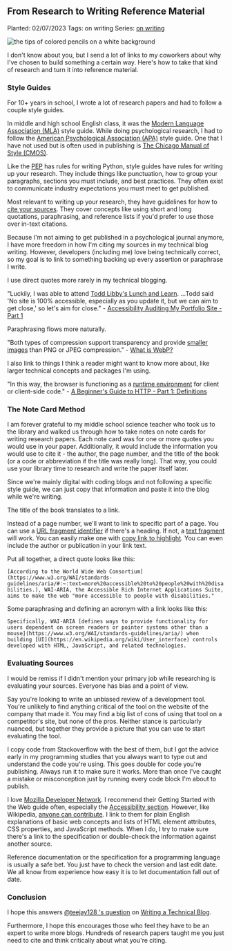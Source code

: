 ## From Research to Writing Reference Material

Planted: 02/07/2023
Tags: on writing
Series: [on writing](/series.html?series=onWriting)

![the tips of colored pencils on a white background](https://images.abbeyperini.com/pencils.jpeg)

I don't know about you, but I send a lot of links to my coworkers about why I've chosen to build something a certain way. Here's how to take that kind of research and turn it into reference material.

### Style Guides

For 10+ years in school, I wrote a lot of research papers and had to follow a couple style guides.

In middle and high school English class, it was the [Modern Language Association (MLA)](https://owl.purdue.edu/owl/research_and_citation/mla_style/mla_formatting_and_style_guide/mla_formatting_and_style_guide.html) style guide. While doing psychological research, I had to follow the [American Psychological Association (APA)](https://owl.purdue.edu/owl/research_and_citation/apa_style/apa_formatting_and_style_guide/general_format.html) style guide. One that I have not used but is often used in publishing is [The Chicago Manual of Style (CMOS)](https://owl.purdue.edu/owl/research_and_citation/chicago_manual_17th_edition/cmos_formatting_and_style_guide/chicago_manual_of_style_17th_edition.html).

Like the [PEP](https://peps.python.org/pep-0008/) has rules for writing Python, style guides have rules for writing up your research. They include things like punctuation, how to group your paragraphs, sections you must include, and best practices. They often exist to communicate industry expectations you must meet to get published.

Most relevant to writing up your research, they have guidelines for how to [cite your sources](https://owl.purdue.edu/owl/research_and_citation/apa_style/apa_formatting_and_style_guide/in_text_citations_the_basics.html). They cover concepts like using short and long quotations, paraphrasing, and reference lists if you'd prefer to use those over in-text citations.

Because I'm not aiming to get published in a psychological journal anymore, I have more freedom in how I'm citing my sources in my technical blog writing. However, developers (including me) love being technically correct, so my goal is to link to something backing up every assertion or paraphrase I write.

I use direct quotes more rarely in my technical blogging.

"Luckily, I was able to attend [Todd Libby's Lunch and Learn](https://www.youtube.com/watch?v=BhUtMZtv-DQ&ab_channel=VirtualCoffee).  ...Todd said 'No site is 100% accessible, especially as you update it, but we can aim to get close,' so let's aim for close." - [Accessibility Auditing My Portfolio Site - Part 1](/blog.html?blog=audit-1#:~:text=Luckily%2C%20I%20was,aim%20for%20close.)

Paraphrasing flows more naturally.

"Both types of compression support transparency and provide [smaller images](https://developers.google.com/speed/webp/docs/webp_study) than PNG or JPEG compression." - [What is WebP?](/blog.html?blog=webp#:~:text=Both%20types%20of%20compression%20support%20transparency%20and%20provide%20smaller%20images%20than%20PNG%20or%20JPEG%20compression.)

I also link to things I think a reader might want to know more about, like larger technical concepts and packages I'm using.

"In this way, the browser is functioning as a [runtime environment](https://www.codecademy.com/article/introduction-to-javascript-runtime-environments) for client or client-side code." - [A Beginner's Guide to HTTP - Part 1: Definitions](/blog.html?blog=HTTP-1#:~:text=In%20this%20way%2C%20the%20browser%20is%20functioning%20as%20a%20runtime%20environment%20for%20client%20or%20client%2Dside%20code.)

### The Note Card Method

I am forever grateful to my middle school science teacher who took us to the library and walked us through how to take notes on note cards for writing research papers. Each note card was for one or more quotes you would use in your paper. Additionally, it would include the information you would use to cite it - the author, the page number, and the title of the book (or a code or abbreviation if the title was really long). That way, you could use your library time to research and write the paper itself later.

Since we're mainly digital with coding blogs and not following a specific style guide, we can just copy that information and paste it into the blog while we're writing.

The title of the book translates to a link.

Instead of a page number, we'll want to link to specific part of a page. You can use a [URL fragment identifier](https://www.oreilly.com/library/view/web-design-in/0596009879/ch11s02s01.html) if there's a heading. If not, a [text fragment](https://developer.mozilla.org/en-US/docs/Web/Text_fragments) will work. You can easily make one with [copy link to highlight](https://support.google.com/chrome/answer/10256233?hl=en&co=GENIE.Platform%3DDesktop). You can even include the author or publication in your link text.

Put all together, a direct quote looks like this:

`[According to the World Wide Web Consortium](https://www.w3.org/WAI/standards-guidelines/aria/#:~:text=more%20accessible%20to%20people%20with%20disabilities.), WAI-ARIA, the Accessible Rich Internet Applications Suite, aims to make the web "more accessible to people with disabilities."`

Some paraphrasing and defining an acronym with a link looks like this:

`Specifically, WAI-ARIA [defines ways to provide functionality for users dependent on screen readers or pointer systems other than a mouse](https://www.w3.org/WAI/standards-guidelines/aria/) when building [UI](https://en.wikipedia.org/wiki/User_interface) controls developed with HTML, JavaScript, and related technologies.`

### Evaluating Sources

I would be remiss if I didn't mention your primary job while researching is evaluating your sources. Everyone has bias and a point of view.

Say you're looking to write an unbiased review of a development tool. You're unlikely to find anything critical of the tool on the website of the company that made it. You may find a big list of cons of using that tool on a competitor's site, but none of the pros. Neither stance is particularly nuanced, but together they provide a picture that you can use to start evaluating the tool.

I copy code from Stackoverflow with the best of them, but I got the advice early in my programming studies that you always want to type out and understand the code you're using. This goes double for code you're publishing. Always run it to make sure it works. More than once I've caught a mistake or misconception just by running every code block I'm about to publish.

I love [Mozilla Developer Network](https://developer.mozilla.org/en-US/). I recommend their Getting Started with the Web guide often, especially the [Accessibility section](https://developer.mozilla.org/en-US/docs/Learn/Accessibility). However, like Wikipedia, [anyone can contribute](https://github.com/mdn/content). I link to them for plain English explanations of basic web concepts and lists of HTML element attributes, CSS properties, and JavaScript methods. When I do, I try to make sure there's a link to the specification or double-check the information against another source.

Reference documentation or the specification for a programming language is usually a safe bet. You just have to check the version and last edit date. We all know from experience how easy it is to let documentation fall out of date.

### Conclusion

I hope this answers [@teejay128 's question](https://dev.to/teejay128/comment/23ahn) on [Writing a Technical Blog](/blog.html?blog=writing-2).

Furthermore, I hope this encourages those who feel they have to be an expert to write more blogs. Hundreds of research papers taught me you just need to cite and think critically about what you're citing.
